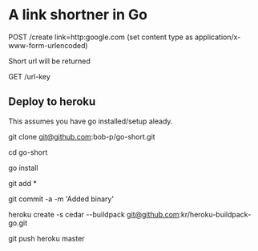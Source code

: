 A link shortner in Go
=====================

POST /create link=http:google.com (set content type as application/x-www-form-urlencoded)

Short url will be returned

GET /url-key

Deploy to heroku
----------------

This assumes you have go installed/setup aleady.

  git clone git@github.com:bob-p/go-short.git

  cd go-short

  go install
  
  git add *

  git commit -a -m 'Added binary'

  heroku create -s cedar --buildpack git@github.com:kr/heroku-buildpack-go.git

  git push heroku master
